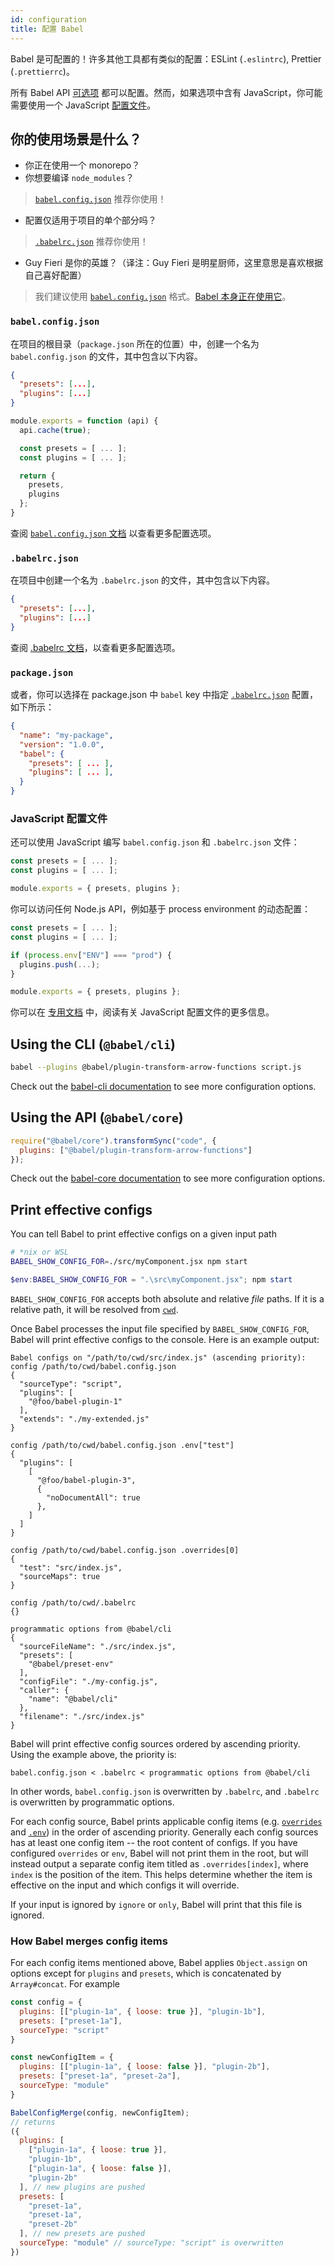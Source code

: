 ```yaml
---
id: configuration
title: 配置 Babel
---
```


Babel 是可配置的！许多其他工具都有类似的配置：ESLint (`.eslintrc`), Prettier (`.prettierrc`)。

所有 Babel API [可选项](options.md) 都可以配置。然而，如果选项中含有 JavaScript，你可能需要使用一个 JavaScript [配置文件](config-files.md)。

## 你的使用场景是什么？

- 你正在使用一个 monorepo？
- 你想要编译 `node_modules`？

> [`babel.config.json`](#babelconfigjson) 推荐你使用！

- 配置仅适用于项目的单个部分吗？

> [`.babelrc.json`](#babelrcjson) 推荐你使用！

- Guy Fieri 是你的英雄？（译注：Guy Fieri 是明星厨师，这里意思是喜欢根据自己喜好配置）

> 我们建议使用 [`babel.config.json`](config-files.md#project-wide-configuration) 格式。[Babel 本身正在使用它](https://github.com/babel/babel/blob/master/babel.config.js)。

### `babel.config.json`

在项目的根目录（`package.json` 所在的位置）中，创建一个名为 `babel.config.json` 的文件，其中包含以下内容。

```json
{
  "presets": [...],
  "plugins": [...]
}
```

```js
module.exports = function (api) {
  api.cache(true);

  const presets = [ ... ];
  const plugins = [ ... ];

  return {
    presets,
    plugins
  };
}
```

查阅 [`babel.config.json` 文档](config-files.md#project-wide-configuration) 以查看更多配置选项。

### `.babelrc.json`

在项目中创建一个名为 `.babelrc.json` 的文件，其中包含以下内容。

```json
{
  "presets": [...],
  "plugins": [...]
}
```

查阅 [.babelrc 文档](config-files.md#file-relative-configuration)，以查看更多配置选项。

### `package.json`

或者，你可以选择在 package.json 中 `babel` key 中指定 [`.babelrc.json`](#babelrcjson) 配置，如下所示：

```json
{
  "name": "my-package",
  "version": "1.0.0",
  "babel": {
    "presets": [ ... ],
    "plugins": [ ... ],
  }
}
```

### JavaScript 配置文件

还可以使用 JavaScript 编写 `babel.config.json` 和 `.babelrc.json` 文件：

```js
const presets = [ ... ];
const plugins = [ ... ];

module.exports = { presets, plugins };
```

你可以访问任何 Node.js API，例如基于 process environment 的动态配置：

```js
const presets = [ ... ];
const plugins = [ ... ];

if (process.env["ENV"] === "prod") {
  plugins.push(...);
}

module.exports = { presets, plugins };
```

你可以在 [专用文档](config-files.md) 中，阅读有关 JavaScript 配置文件的更多信息。

## Using the CLI (`@babel/cli`)

```sh
babel --plugins @babel/plugin-transform-arrow-functions script.js
```

Check out the [babel-cli documentation](cli.md) to see more configuration options.

## Using the API (`@babel/core`)

```js
require("@babel/core").transformSync("code", {
  plugins: ["@babel/plugin-transform-arrow-functions"]
});
```

Check out the [babel-core documentation](core.md) to see more configuration options.

## Print effective configs

You can tell Babel to print effective configs on a given input path
```sh
# *nix or WSL
BABEL_SHOW_CONFIG_FOR=./src/myComponent.jsx npm start
```

```powershell
$env:BABEL_SHOW_CONFIG_FOR = ".\src\myComponent.jsx"; npm start
```

`BABEL_SHOW_CONFIG_FOR` accepts both absolute and relative _file_ paths. If it is a relative path, it will be resolved from [`cwd`](options.md#cwd).

Once Babel processes the input file specified by `BABEL_SHOW_CONFIG_FOR`, Babel will print effective configs to the console. Here is an example output:

```
Babel configs on "/path/to/cwd/src/index.js" (ascending priority):
config /path/to/cwd/babel.config.json
{
  "sourceType": "script",
  "plugins": [
    "@foo/babel-plugin-1"
  ],
  "extends": "./my-extended.js"
}

config /path/to/cwd/babel.config.json .env["test"]
{
  "plugins": [
    [
      "@foo/babel-plugin-3",
      {
        "noDocumentAll": true
      },
    ]
  ]
}

config /path/to/cwd/babel.config.json .overrides[0]
{
  "test": "src/index.js",
  "sourceMaps": true
}

config /path/to/cwd/.babelrc
{}

programmatic options from @babel/cli
{
  "sourceFileName": "./src/index.js",
  "presets": [
    "@babel/preset-env"
  ],
  "configFile": "./my-config.js",
  "caller": {
    "name": "@babel/cli"
  },
  "filename": "./src/index.js"
}
```

Babel will print effective config sources ordered by ascending priority. Using the example above, the priority is:

```
babel.config.json < .babelrc < programmatic options from @babel/cli
```
In other words, `babel.config.json` is overwritten by `.babelrc`, and `.babelrc` is overwritten by programmatic options.

For each config source, Babel prints applicable config items (e.g. [`overrides`](options.md#overrides) and [`.env`](options.md#env)) in the order of ascending priority. Generally each config sources has at least one config item -- the root content of configs. If you have configured `overrides` or `env`, Babel will not print them in the root, but will instead output a separate config item titled as `.overrides[index]`, where `index` is the position of the item. This helps determine whether the item is effective on the input and which configs it will override.

If your input is ignored by `ignore` or `only`, Babel will print that this file is ignored.

### How Babel merges config items

For each config items mentioned above, Babel applies `Object.assign` on options except for `plugins` and `presets`, which is concatenated by `Array#concat`. For example
```js
const config = {
  plugins: [["plugin-1a", { loose: true }], "plugin-1b"],
  presets: ["preset-1a"],
  sourceType: "script"
}

const newConfigItem = {
  plugins: [["plugin-1a", { loose: false }], "plugin-2b"],
  presets: ["preset-1a", "preset-2a"],
  sourceType: "module"
}

BabelConfigMerge(config, newConfigItem);
// returns
({
  plugins: [
    ["plugin-1a", { loose: true }],
    "plugin-1b",
    ["plugin-1a", { loose: false }],
    "plugin-2b"
  ], // new plugins are pushed
  presets: [
    "preset-1a",
    "preset-1a",
    "preset-2b"
  ], // new presets are pushed
  sourceType: "module" // sourceType: "script" is overwritten
})
```
